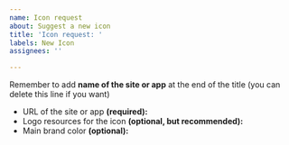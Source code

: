 ```yaml
---
name: Icon request
about: Suggest a new icon
title: 'Icon request: '
labels: New Icon
assignees: ''

---
```


Remember to add **name of the site or app** at the end of the title (you can delete this line if you want)

- URL of the site or app **(required):** 
- Logo resources for the icon **(optional, but recommended):** 
- Main brand color **(optional):**
